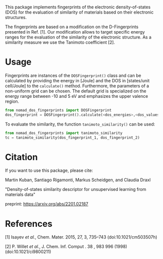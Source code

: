 This package implements fingerprints of the electronic density-of-states (DOS) for the evaluation of similarity of materials based on their electronic structures.

The fingerprints are based on a modification on the D-Fingerprints presented in Ref. [1].
Our modification allows to target specific energy ranges for the evaluation of the similarity of the electronic structure.
As a similarity measure we use the Tanimoto coefficient [2].

# Usage

Fingerprints are instances of the `DOSFingerprint()` class and can be calculated by providing the energy in [Joule] and the DOS in [states/unit cell/Joule] to the `calculate()` method. Furthermore, the parameters of a non-uniform grid can be chosen. The default grid is specialized on the energy range between -10 and 5 eV and emphasizes the upper valence region.

```Python
from nomad_dos_fingerprints import DOSFingerprint
dos_fingerprint = DOSFingerprint().calculate(<dos_energies>,<dos_values>)
```

To evaluate the similarity, the function `tanimoto_similarity()` can be used:

```Python
from nomad_dos_fingerprints import tanimoto_similarity
tc = tanimoto_similarity(dos_fingerprint_1, dos_fingerprint_2)
```

# Citation

If you want to use this package, please cite:

Martin Kuban, Santiago Rigamonti, Markus Scheidgen, and Claudia Draxl

"Density-of-states similarity descriptor for unsupervised learning from materials data" 

preprint: https://arxiv.org/abs/2201.02187 

# References

[1] Isayev _et al._, Chem. Mater. 2015, 27, 3, 735–743 (doi:10.1021/cm503507h)

[2] P. Willet _et al._, J. Chem. Inf. Comput . 38 , 983 996 (1998) (doi:10.1021/ci9800211)
